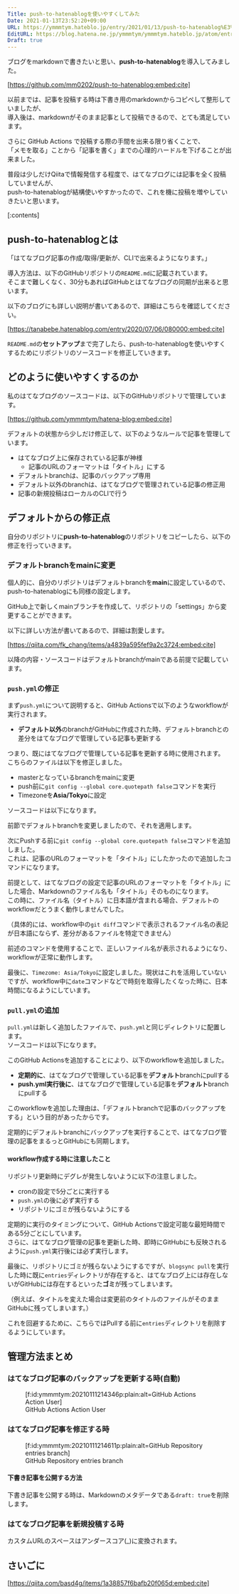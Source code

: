 ```yaml
---
Title: push-to-hatenablogを使いやすくしてみた
Date: 2021-01-13T23:52:20+09:00
URL: https://ymmmtym.hateblo.jp/entry/2021/01/13/push-to-hatenablog%E3%82%92%E4%BD%BF%E3%81%84%E3%82%84%E3%81%99%E3%81%8F%E3%81%97%E3%81%A6%E3%81%BF%E3%81%9F
EditURL: https://blog.hatena.ne.jp/ymmmtym/ymmmtym.hateblo.jp/atom/entry/26006613673835711
Draft: true
---
```


ブログをmarkdownで書きたいと思い、**push-to-hatenablog**を導入してみました。

[https://github.com/mm0202/push-to-hatenablog:embed:cite]

以前までは、記事を投稿する時は下書き用のmarkdownからコピペして整形していましたが、  
導入後は、markdownがそのまま記事として投稿できるので、とても満足しています。

さらに GitHub Actions で投稿する際の手間を出来る限り省くことで、  
「メモを取る」ことから「記事を書く」までの心理的ハードルを下げることが出来ました。

普段は少しだけQiitaで情報発信する程度で、はてなブログには記事を全く投稿していませんが、  
push-to-hatenablogが結構使いやすかったので、これを機に投稿を増やしていきたいと思います。

[:contents]

## push-to-hatenablogとは

「はてなブログ記事の作成/取得/更新が、CLIで出来るようになります。」

導入方法は、以下のGitHubリポジトリの`README.md`に記載されています。  
そこまで難しくなく、30分もあればGitHubとはてなブログの同期が出来ると思います。

以下のブログにも詳しい説明が書いてあるので、詳細はこちらを確認してください。

[https://tanabebe.hatenablog.com/entry/2020/07/06/080000:embed:cite]

`README.md`の**セットアップ**まで完了したら、push-to-hatenablogを使いやすくするためにリポジトリのソースコードを修正していきます。

## どのように使いやすくするのか

私のはてなブログのソースコードは、以下のGitHubリポジトリで管理しています。

[https://github.com/ymmmtym/hatena-blog:embed:cite]

デフォルトの状態から少しだけ修正して、以下のようなルールで記事を管理しています。

- はてなブログ上に保存されている記事が神様
  - 記事のURLのフォーマットは「タイトル」にする
- デフォルトbranchは、記事のバックアップ専用
- デフォルト以外のbranchは、はてなブログで管理されている記事の修正用
- 記事の新規投稿はローカルのCLIで行う

## デフォルトからの修正点

自分のリポジトリに**push-to-hatenablog**のリポジトリをコピーしたら、以下の修正を行っていきます。

### デフォルトbranchをmainに変更

個人的に、自分のリポジトリはデフォルトbranchを**main**に設定しているので、push-to-hatenablogにも同様の設定します。

GitHub上で新しくmainブランチを作成して、リポジトリの「settings」から変更することができます。

以下に詳しい方法が書いてあるので、詳細は割愛します。

[https://qiita.com/fk_chang/items/a4839a595fef9a2c3724:embed:cite]

以降の内容・ソースコードはデフォルトbranchがmainである前提で記載しています。

### `push.yml`の修正

まず`push.yml`について説明すると、GitHub Actionsで以下のようなworkflowが実行されます。

- **デフォルト以外**のbranchがGitHubに作成された時、デフォルトbranchとの差分をはてなブログで管理している記事も更新する

つまり、既にはてなブログで管理している記事を更新する時に使用されます。  
こちらのファイルは以下を修正しました。

- masterとなっているbranchをmainに変更
- push前に`git config --global core.quotepath false`コマンドを実行
- Timezoneを**Asia/Tokyo**に設定

ソースコードは以下になります。

<script src="https://gist-it.appspot.com/https://github.com/ymmmtym/hatena-blog/blob/main/.github/workflows/push.yml?slice=1:5"></script>

前節でデフォルトbranchを変更しましたので、それを適用します。

次にPushする前に`git config --global core.quotepath false`コマンドを追加しました。  
これは、記事のURLのフォーマットを「タイトル」にしたかったので追加したコマンドになります。

前提として、はてなブログの設定で記事のURLのフォーマットを「タイトル」にした場合、Markdownのファイル名も「タイトル」そのものになります。  
この時に、ファイル名（タイトル）に日本語が含まれる場合、デフォルトのworkflowだとうまく動作しませんでした。

（具体的には、workflow中の`git diff`コマンドで表示されるファイル名の表記が日本語にならず、差分があるファイルを特定できません）

前述のコマンドを使用することで、正しいファイル名が表示されるようになり、workflowが正常に動作します。

最後に、`Timezome: Asia/Tokyo`に設定しました。現状はこれを活用していないですが、workflow中に`date`コマンドなどで時刻を取得したくなった時に、日本時間になるようにしています。

### `pull.yml`の追加

`pull.yml`は新しく追加したファイルで、`push.yml`と同じディレクトリに配置します。  
ソースコードは以下になります。

<script src="https://gist-it.appspot.com/https://github.com/ymmmtym/hatena-blog/blob/main/.github/workflows/pull.yml?slice=1:5"></script>

このGitHub Actionsを追加することにより、以下のworkflowを追加しました。

- **定期的に**、はてなブログで管理している記事を**デフォルト**branchにpullする
- **push.yml実行後に**、はてなブログで管理している記事を**デフォルト**branchにpullする

このworkflowを追加した理由は、「デフォルトbranchで記事のバックアップをする」という目的があったからです。

定期的にデフォルトbranchにバックアップを実行することで、はてなブログ管理の記事をまるっとGitHubにも同期します。

#### workflow作成する時に注意したこと

リポジトリ更新時にデグレが発生しないように以下の注意しました。

- cronの設定で5分ごとに実行する
- `push.yml`の後に必ず実行する
- リポジトリにゴミが残らないようにする

定期的に実行のタイミングについて、GitHub Actionsで設定可能な最短時間である5分ごとにしています。  
さらに、はてなブログ管理の記事を更新した時、即時にGitHubにも反映されるように`push.yml`実行後には必ず実行します。

最後に、リポジトリにゴミが残らないようにするですが、`blogsync pull`を実行した時に既に`entries`ディレクトリが存在すると、はてなブログ上には存在しないがGitHubには存在するといった**ゴミ**が残ってしまいます。

（例えば、タイトルを変えた場合は変更前のタイトルのファイルがそのままGitHubに残ってしまいます。）

これを回避するために、こちらではPullする前に`entries`ディレクトリを削除するようにしています。

## 管理方法まとめ

### はてなブログ記事のバックアップを更新する時(自動)

<figure class="figure-image figure-image-fotolife" title="GitHub Actions Action User">[f:id:ymmmtym:20210111214346p:plain:alt=GitHub Actions Action User]<figcaption>GitHub Actions Action User</figcaption></figure>

### はてなブログ記事を修正する時

<figure class="figure-image figure-image-fotolife" title="GitHub Repository entries branch">[f:id:ymmmtym:20210111214611p:plain:alt=GitHub Repository entries branch]<figcaption>GitHub Repository entries branch</figcaption></figure>

#### 下書き記事を公開する方法

下書き記事を公開する時は、Markdownのメタデータである`draft: true`を削除します。

### はてなブログ記事を新規投稿する時

カスタムURLのスペースはアンダースコア(_)に変換されます。

## さいごに

[https://qiita.com/basd4g/items/1a38857f6bafb20f065d:embed:cite]
